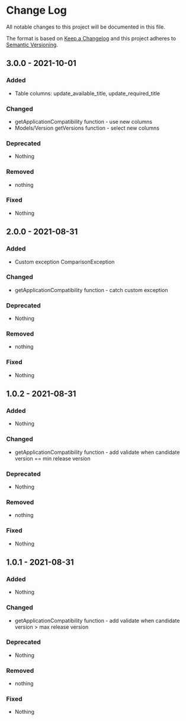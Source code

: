 # Change Log
All notable changes to this project will be documented in this file.

The format is based on [Keep a Changelog](https://keepachangelog.com) and this project adheres to [Semantic Versioning](https://semver.org).

## 3.0.0 - 2021-10-01

### Added

- Table columns: update_available_title, update_required_title

### Changed

- getApplicationCompatibility function - use new columns
- Models/Version getVersions function - select new columns

### Deprecated

- Nothing

### Removed

- nothing

### Fixed

- Nothing

## 2.0.0 - 2021-08-31

### Added

- Custom exception ComparisonException

### Changed

- getApplicationCompatibility function - catch custom exception

### Deprecated

- Nothing

### Removed

- nothing

### Fixed

- Nothing

## 1.0.2 - 2021-08-31

### Added

- Nothing

### Changed

- getApplicationCompatibility function - add validate when candidate version == min release version

### Deprecated

- Nothing

### Removed

- nothing

### Fixed

- Nothing

## 1.0.1 - 2021-08-31

### Added

- Nothing

### Changed

- getApplicationCompatibility function - add validate when candidate version > max release version

### Deprecated

- Nothing

### Removed

- nothing

### Fixed

- Nothing